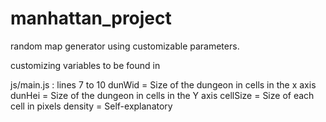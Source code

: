 # manhattan_project
random map generator using customizable parameters. 

customizing variables to be found in 

js/main.js : lines 7 to 10 
dunWid = Size of the dungeon in cells in the  x axis
dunHei = Size of the dungeon in cells in the  Y axis
cellSize = Size of each cell in pixels
density = Self-explanatory

